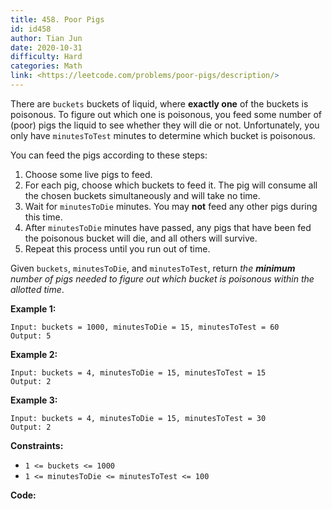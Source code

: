 ```yaml
---
title: 458. Poor Pigs
id: id458
author: Tian Jun
date: 2020-10-31
difficulty: Hard
categories: Math
link: <https://leetcode.com/problems/poor-pigs/description/>
---
```


There are `buckets` buckets of liquid, where **exactly one** of the buckets is
poisonous. To figure out which one is poisonous, you feed some number of
(poor) pigs the liquid to see whether they will die or not. Unfortunately, you
only have `minutesToTest` minutes to determine which bucket is poisonous.

You can feed the pigs according to these steps:

  1. Choose some live pigs to feed.
  2. For each pig, choose which buckets to feed it. The pig will consume all the chosen buckets simultaneously and will take no time.
  3. Wait for `minutesToDie` minutes. You may **not** feed any other pigs during this time.
  4. After `minutesToDie` minutes have passed, any pigs that have been fed the poisonous bucket will die, and all others will survive.
  5. Repeat this process until you run out of time.

Given `buckets`, `minutesToDie`, and `minutesToTest`, return _the **minimum**
number of pigs needed to figure out which bucket is poisonous within the
allotted time_.



**Example 1:**
            
	Input: buckets = 1000, minutesToDie = 15, minutesToTest = 60    
	Output: 5    

**Example 2:**
            
	Input: buckets = 4, minutesToDie = 15, minutesToTest = 15    
	Output: 2    

**Example 3:**
            
	Input: buckets = 4, minutesToDie = 15, minutesToTest = 30    
	Output: 2    



**Constraints:**

  * `1 <= buckets <= 1000`
  * `1 <= minutesToDie <= minutesToTest <= 100`


**Code:**
